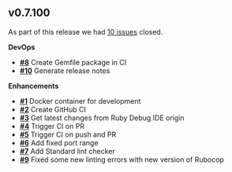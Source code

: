 ## v0.7.100


As part of this release we had [10 issues](https://github.com/corgibytes/ruby-debug-ide/milestone/1?closed=1) closed.



__DevOps__

- [__#8__](https://github.com/corgibytes/ruby-debug-ide/pull/8) Create Gemfile package in CI
- [__#10__](https://github.com/corgibytes/ruby-debug-ide/pull/10) Generate release notes

__Enhancements__

- [__#1__](https://github.com/corgibytes/ruby-debug-ide/pull/1) Docker container for development
- [__#2__](https://github.com/corgibytes/ruby-debug-ide/pull/2) Create GitHub CI
- [__#3__](https://github.com/corgibytes/ruby-debug-ide/pull/3) Get latest changes from Ruby Debug IDE origin
- [__#4__](https://github.com/corgibytes/ruby-debug-ide/pull/4) Trigger CI on PR
- [__#5__](https://github.com/corgibytes/ruby-debug-ide/pull/5) Trigger CI on push and PR
- [__#6__](https://github.com/corgibytes/ruby-debug-ide/pull/6) Add fixed port range
- [__#7__](https://github.com/corgibytes/ruby-debug-ide/pull/7) Add Standard lint checker
- [__#9__](https://github.com/corgibytes/ruby-debug-ide/pull/9) Fixed some new linting errors with new version of Rubocop


